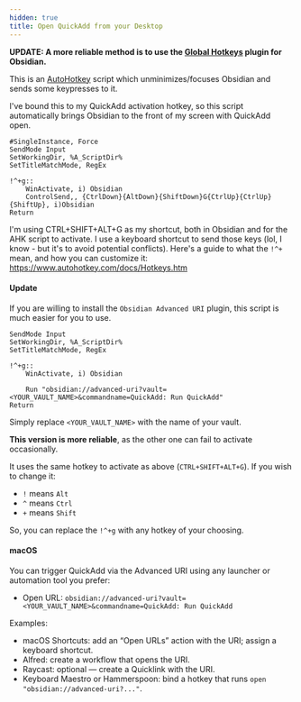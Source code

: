 ```yaml
---
hidden: true
title: Open QuickAdd from your Desktop
---
```


**UPDATE: A more reliable method is to use the [Global Hotkeys](https://github.com/mjessome/obsidian-global-hotkeys) plugin for Obsidian.**

This is an [AutoHotkey](https://www.autohotkey.com/) script which unminimizes/focuses Obsidian and sends some keypresses to it.

I've bound this to my QuickAdd activation hotkey, so this script automatically brings Obsidian to the front of my screen with QuickAdd open.

```ahk
#SingleInstance, Force
SendMode Input
SetWorkingDir, %A_ScriptDir%
SetTitleMatchMode, RegEx

!^+g::
    WinActivate, i) Obsidian
    ControlSend,, {CtrlDown}{AltDown}{ShiftDown}G{CtrlUp}{CtrlUp}{ShiftUp}, i)Obsidian
Return
```

I'm using CTRL+SHIFT+ALT+G as my shortcut, both in Obsidian and for the AHK script to activate. I use a keyboard shortcut to send those keys (lol, I know - but it's to avoid potential conflicts).
Here's a guide to what the `!^+` mean, and how you can customize it: https://www.autohotkey.com/docs/Hotkeys.htm

#### Update

If you are willing to install the `Obsidian Advanced URI` plugin, this script is much easier for you to use.

```ahk
SendMode Input
SetWorkingDir, %A_ScriptDir%
SetTitleMatchMode, RegEx

!^+g::
    WinActivate, i) Obsidian

    Run "obsidian://advanced-uri?vault=<YOUR_VAULT_NAME>&commandname=QuickAdd: Run QuickAdd"
Return
```

Simply replace `<YOUR_VAULT_NAME>` with the name of your vault.

**This version is more reliable**, as the other one can fail to activate occasionally.

It uses the same hotkey to activate as above (`CTRL+SHIFT+ALT+G`). If you wish to change it:

-   `!` means `Alt`
-   `^` means `Ctrl`
-   `+` means `Shift`

So, you can replace the `!^+g` with any hotkey of your choosing.

#### macOS

You can trigger QuickAdd via the Advanced URI using any launcher or automation tool you prefer:

- Open URL: `obsidian://advanced-uri?vault=<YOUR_VAULT_NAME>&commandname=QuickAdd: Run QuickAdd`

Examples:
- macOS Shortcuts: add an “Open URLs” action with the URI; assign a keyboard shortcut.
- Alfred: create a workflow that opens the URI.
- Raycast: optional — create a Quicklink with the URI.
- Keyboard Maestro or Hammerspoon: bind a hotkey that runs `open "obsidian://advanced-uri?..."`.
